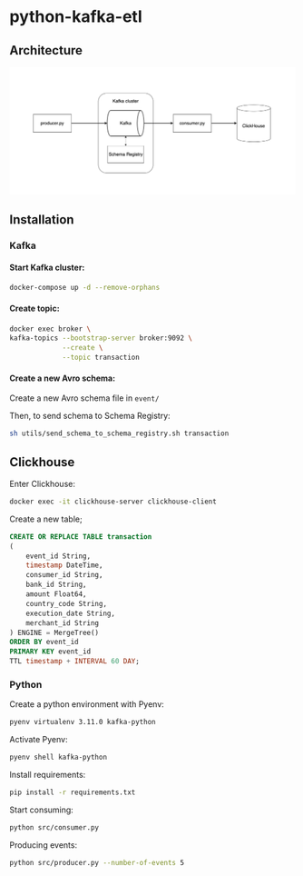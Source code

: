 # python-kafka-etl

## Architecture

![architecture](images/architecture.png)

## Installation

### Kafka 

#### Start Kafka cluster:
```bash
docker-compose up -d --remove-orphans
```


#### Create topic:
```bash
docker exec broker \
kafka-topics --bootstrap-server broker:9092 \
             --create \
             --topic transaction
```

#### Create a new Avro schema:
Create a new Avro schema file in `event/`

Then, to send schema to Schema Registry:
```bash
sh utils/send_schema_to_schema_registry.sh transaction
```

## Clickhouse
Enter Clickhouse:
```bash
docker exec -it clickhouse-server clickhouse-client
```

Create a new table;
```sql
CREATE OR REPLACE TABLE transaction
(
    event_id String,
    timestamp DateTime,
    consumer_id String,
    bank_id String,
    amount Float64,
    country_code String,
    execution_date String,
    merchant_id String
) ENGINE = MergeTree()
ORDER BY event_id
PRIMARY KEY event_id
TTL timestamp + INTERVAL 60 DAY;
```

### Python
Create a python environment with Pyenv:
```bash
pyenv virtualenv 3.11.0 kafka-python
```

Activate Pyenv:
```bash
pyenv shell kafka-python
```

Install requirements:
```bash
pip install -r requirements.txt
```

Start consuming:
```bash
python src/consumer.py
```

Producing events:
```bash
python src/producer.py --number-of-events 5
```

